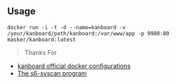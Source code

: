 ## Usage
```shell
docker run -i -t -d --name=kanboard -v /your/kanboard/path/kanboard:/var/www/app -p 9980:80  masker/kanboard:latest
```


> Thanks For
- [kanboard official docker configurations](https://github.com/kanboard/kanboard/tree/master/docker)
- [The s6-svscan program](https://skarnet.org/software/s6/s6-svscan.html)
